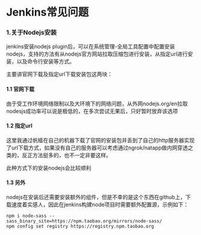 # Jenkins常见问题

### 1.关于Nodejs安装

jenkins安装nodejs plugin后，可以在系统管理-全局工具配置中配置安装nodejs，支持的方法有从nodejs官方网站拉取压缩包进行安装，从指定url进行安装，以及命令行安装等方式。

主要讲官网下载及指定url下载安装包这两块：

#### 1.1 官网下载

由于受工作环境网络限制以及大环境下的网络问题，从外网nodejs.org/en拉取nodesjs成功率可以说是极低的，在多次尝试无果后，只好暂时放弃该选项

#### 1.2 指定url

这里我通过帆樯在自己的机器下载了官网的安装包并丢到了自己的http服务器实现了url下载方式，如果没有自己的服务器可以考虑通过ngrok/natapp做内网穿透之类的，反正方法挺多的，也不一定非要这样。

此种方式下的安装nodejs会比较顺利

#### 1.3 另外

nodejs在安装后还需要安装额外的组件，但是不幸的是这个东西在github上，下载速度着实感人，因此在jenkins构建node项目时需要额外配置源，示例如下：

```
npm i node-sass --sass_binary_site=https://npm.taobao.org/mirrors/node-sass/
npm config set registry https://registry.npm.taobao.org
```

